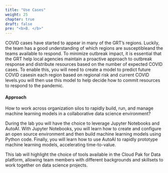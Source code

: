 ```yaml
---
title: "Use Cases"
weight: 25
chapter: true
draft: false
pre: "<b>B. </b>"
---
```


COVID cases have started to appear in many of the GRT’s regions. Luckily, the team has a good understanding of which regions are susceptibleand the teams available to respond. To minimize outbreak impact, it is essential that the GRT help local agencies maintain a proactive approach to outbreak response and distribute resources based on the number of expected COVID cases. To enable this, you will need to create a model to predict future COVID casesin each region based on regional risk and current COVID levels.you will then use this model to help decide how to commit resources to respond to the pandemic.

#### Approach

How to work across organization silos to rapidly build, run, and manage machine learning models in a collaborative data science environment?

During the lab you will have the choice to leverage Jupyter Notebooks and AutoAI. With Jupyter Notebooks, you will learn how to create and configure an open source environment and then build machine learning models using Python code. Finally, you will learn how to use AutoAI to rapidly prototype machine learning models, accelerating time-to-value.

This lab will highlight the choice of tools available in the Cloud Pak for Data platform, allowing team members with different backgrounds and skillsets to work together on data science projects.
